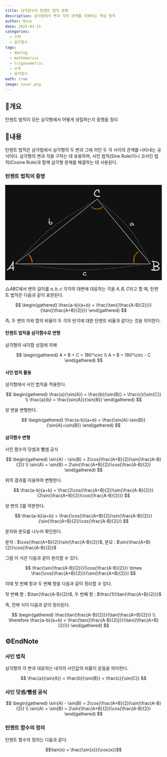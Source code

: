```yaml
---
title: 삼각함수의 탄젠트 법칙 증명
description: 삼각형에서 변과 각의 관계를 이해하는 핵심 법칙
author: Nine
date: 2025-03-15
categories:
  - 수학
  - 삼각함수
tags:
  - devlog
  - mathematics
  - trigonometric
  - 수학
  - 삼각함수
math: true
image: cover.png
---
```

## 📌개요

탄젠트 법칙이 모든 삼각형에서 어떻게 성립하는지 증명을 정리

## 📌내용

탄젠트 법칙은 삼각법에서 삼각형의 두 변과 그에 끼인 두 각 사이의 관계를 나타내는 공식이다.
삼각형의 변과 각을 구하는 데 유용하며, 사인 법칙(Sine Rule)이나 코사인 법칙(Cosine Rule)과 함께 삼각형 문제를 해결하는 데 사용된다.

### 탄젠트 법칙의 증명

![Proof-of-the-law-of-tangent](image-1.png)

$\triangle ABC$에서 변의 길이를 $a,b,c$ 각각의 대변에 대응하는 각을 $A,B,C$라고 할 때, 탄젠트 법칙은 다음과 같이 표현된다.

$$
\begin{gathered}
\frac{a-b}{a+b} = \frac{\tan{(\frac{A-B}{2})}}{\tan{(\frac{A+B}{2})}}
\end{gathered}
$$

즉, 두 변의 차와 합의 비율이 두 각의 반각에 대한 탄젠트 비율과 같다는 것을 의미한다.

#### 탄젠트 법칙을 삼각함수로 변형

삼각형의 내각합 성질에 의해

$$
\begin{gathered}
A + B + C = 180^\circ \\
A + B = 180^\circ - C
\end{gathered}
$$

#### 사인 법칙 활용

삼각형에서 사인 법칙을 적용한다.

$$
\begin{gathered}
\frac{a}{\sin{A}} = \frac{b}{\sin{B}} = \frac{c}{\sin{C}} \\
\frac{a}{b} = \frac{\sin{A}}{\sin{B}}
\end{gathered}
$$

양 변을 변형한다.

$$
\begin{gathered}
\frac{a-b}{a+b} = \frac{\sin{A}-\sin{B}}{\sin{A}+\sin{B}}
\end{gathered}
$$

#### 삼각함수 변형

사인 함수의 덧셈과 뺄셈 공식

$$
\begin{gathered}
\sin{A} - \sin{B} = 2\cos{\frac{A+B}{2}}\sin{\frac{A-B}{2}} \\
\sin{A} + \sin{B} = 2\sin{\frac{A+B}{2}}\cos{\frac{A-B}{2}}
\end{gathered}
$$

위의 결과를 이용하여 변형한다.

$$
\frac{a-b}{a+b} = \frac{2\cos{\frac{A+B}{2}}\sin{\frac{A-B}{2}}}
{2\sin{\frac{A+B}{2}}\cos{\frac{A-B}{2}}}
$$

양 변의 2를 약분한다.

$$
\frac{a-b}{a+b} = \frac{\cos{\frac{A+B}{2}}\sin{\frac{A-B}{2}}}
{\sin{\frac{A+B}{2}}\cos{\frac{A-B}{2}}}
$$

분자와 분모를 나누어 확인한다.

분자 : $\cos{\frac{A+B}{2}}\sin{\frac{A-B}{2}}$, 분모 : $\sin{\frac{A+B}{2}}\cos{\frac{A-B}{2}}$

그럼 이 식은 다음과 같이 분리할 수 있다.

$$
\frac{\sin{\frac{A-B}{2}}}{\cos{\frac{A-B}{2}}} \times \frac{\cos{\frac{A+B}{2}}}{\sin{\frac{A+B}{2}}}
$$

이때 첫 번째 항과 두 번째 항을 다음과 같이 정리할 수 있다.

첫 번째 항 : $\tan{\frac{A-B}{2}}$, 두 번째 항 : $\frac{1}{\tan{\frac{A+B}{2}}}$

즉, 전체 식이 다음과 같이 정리된다.

$$
\begin{gathered}
\frac{\tan{\frac{A-B}{2}}}{\tan{\frac{A+B}{2}}} \\
\therefore \frac{a-b}{a+b} = \frac{\tan{(\frac{A-B}{2})}}{\tan{(\frac{A+B}{2})}}
\end{gathered}
$$

## ⚙️EndNote

### 사인 법칙

삼각형의 각 변과 대응하는 내각의 사인값의 비율이 같음을 의미한다.

$$
\frac{a}{\sin{A}} = \frac{b}{\sin{B}} = \frac{c}{\sin{C}}
$$

### 사인 덧셈/뺄셈 공식

$$
\begin{gathered}
\sin{A} - \sin{B} = 2\cos{\frac{A+B}{2}}\sin{\frac{A-B}{2}} \\
\sin{A} + \sin{B} = 2\sin{\frac{A+B}{2}}\cos{\frac{A-B}{2}}
\end{gathered}
$$

### 탄젠트 함수의 정의

탄젠트 함수의 정의는 다음과 같다.

$$\tan{x} = \frac{\sin{x}}{\cos{x}}$$
